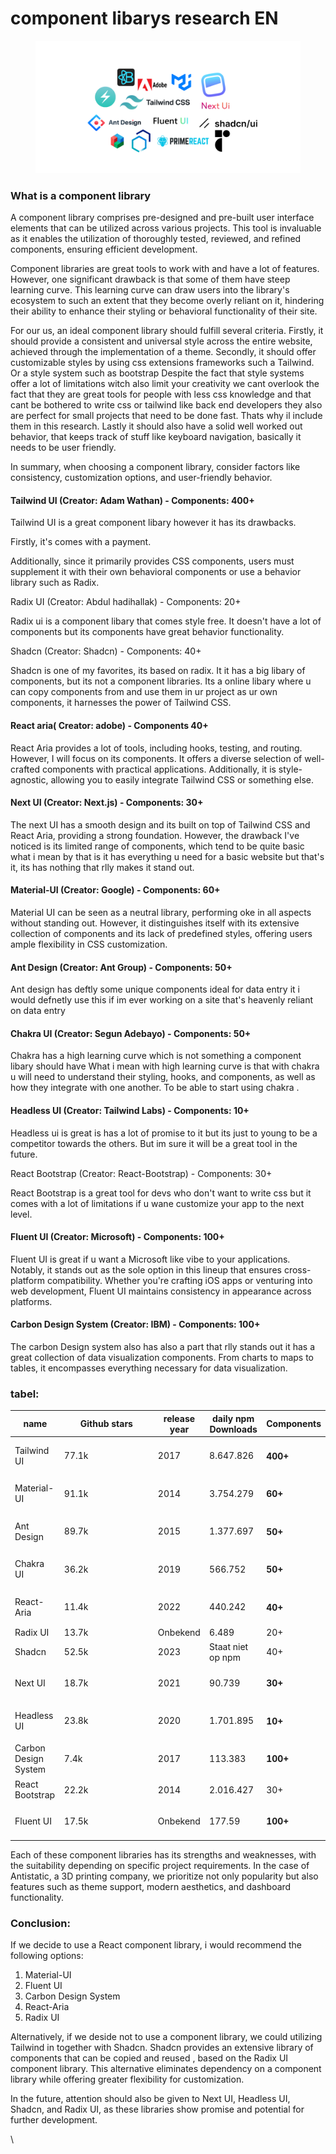 # component libarys research EN

<figure><img src="../.gitbook/assets/Ontwerp zonder titel.png" alt=""><figcaption></figcaption></figure>

### What is a component library&#x20;

A component library comprises pre-designed and pre-built user interface elements that can be utilized across various projects. This tool is invaluable as it enables the utilization of thoroughly tested, reviewed, and refined components, ensuring efficient development.&#x20;

Component libraries are great tools to work with and have a lot of features. However, one significant drawback is that some of them have steep learning curve. This learning curve can draw users into the library's ecosystem to such an extent that they become overly reliant on it, hindering their ability to enhance their styling or behavioral functionality of their site.&#x20;

For our us, an ideal component library should fulfill several criteria. Firstly, it should provide a consistent and universal style across the entire website, achieved through the implementation of a theme. Secondly, it should offer customizable styles by using css extensions frameworks such a Tailwind. Or a style system such as bootstrap Despite the fact that style systems offer a lot of limitations witch also limit your creativity we cant overlook the fact that they are great tools for people with less css knowledge and that cant be bothered to write css or tailwind like back end developers they also are perfect for small projects that need to be done fast. Thats why il include them in this research. Lastly it should also have a solid well worked out behavior, that keeps track of stuff like keyboard navigation, basically it needs to be user friendly.&#x20;

In summary, when choosing a component library, consider factors like consistency, customization options, and user-friendly behavior.&#x20;

&#x20;

#### Tailwind UI (Creator: Adam Wathan) - Components: 400+&#x20;

Tailwind UI is a great component libary however it has its drawbacks.&#x20;

Firstly, it's comes with a payment.&#x20;

Additionally, since it primarily provides CSS components, users must supplement it with their own behavioral components or use a behavior library such as Radix.&#x20;

&#x20;

Radix UI (Creator: Abdul hadihallak) - Components: 20+&#x20;

Radix ui is a component libary that comes style free. It doesn't have a lot of components but its components have great behavior functionality.&#x20;

Shadcn (Creator: Shadcn) - Components: 40+&#x20;

Shadcn is one of my favorites, its based on radix. It it has a big libary of components, but its not a component libraries. Its a online libary where u can copy components from and use them in ur project as ur own components, it harnesses the power of Tailwind CSS.&#x20;

&#x20;

#### React aria( Creator: adobe) - Components 40+ &#x20;

React Aria provides a lot of tools, including hooks, testing, and routing. However, I will focus on its components. It offers a diverse selection of well-crafted components with practical applications. Additionally, it is style-agnostic, allowing you to easily integrate Tailwind CSS or something else.&#x20;

#### Next UI (Creator: Next.js) - Components: 30+ &#x20;

The next UI has a smooth design and its built on top of Tailwind CSS and React Aria, providing a strong foundation. However, the drawback I've noticed is its limited range of components, which tend to be quite basic what i mean by that is it has everything u need for a basic website but that's it, its has nothing that rlly makes it stand out.&#x20;

#### Material-UI (Creator: Google) - Components: 60+&#x20;

Material UI can be seen as a neutral library, performing oke in all aspects without standing out. However, it distinguishes itself with its extensive collection of components and its lack of predefined styles, offering users ample flexibility in CSS customization.&#x20;

#### Ant Design (Creator: Ant Group) - Components: 50+&#x20;

Ant design has deftly some unique components ideal for data entry it i would defnetly use this if im ever working on a site that's heavenly reliant on data entry &#x20;

#### Chakra UI (Creator: Segun Adebayo) - Components: 50+&#x20;

Chakra has a high learning curve which is not something a component libary should have What i mean with high learning curve is that with chakra u will need to understand their styling, hooks, and components, as well as how they integrate with one another. To be able to start using chakra .&#x20;

&#x20;

#### Headless UI (Creator: Tailwind Labs) - Components: 10+&#x20;

Headless ui is great is has a lot of promise to it but its just to young to be a competitor towards the others. But im sure it will be a great tool in the future.&#x20;

React Bootstrap (Creator: React-Bootstrap) - Components: 30+&#x20;

React Bootstrap is a great tool for devs who don't want to write css but it comes with a lot of limitations if u wane customize your app to the next level.&#x20;

#### Fluent UI (Creator: Microsoft) - Components: 100+&#x20;

Fluent UI is great if u want a Microsoft like vibe to your applications. Notably, it stands out as the sole option in this lineup that ensures cross-platform compatibility. Whether you're crafting iOS apps or venturing into web development, Fluent UI maintains consistency in appearance across platforms.&#x20;

#### Carbon Design System (Creator: IBM) - Components: 100+&#x20;

The carbon Design system also has also a part that rlly stands out it has a great collection of data visualization components. From charts to maps to tables, it encompasses everything necessary for data visualization.&#x20;

&#x20;



### tabel:



<table><thead><tr><th>name</th><th width="136">Github stars</th><th>release year</th><th>daily npm Downloads</th><th>Components</th></tr></thead><tbody><tr><td>Tailwind UI</td><td>77.1k</td><td>2017</td><td>8.647.826</td><td><h4>400+</h4></td></tr><tr><td>Material-UI</td><td>91.1k</td><td>2014</td><td>3.754.279</td><td><h4>60+</h4></td></tr><tr><td>Ant Design</td><td>89.7k</td><td>2015</td><td>1.377.697</td><td><h4>50+</h4></td></tr><tr><td>Chakra UI</td><td>36.2k</td><td>2019</td><td>566.752</td><td><h4>50+ </h4></td></tr><tr><td>React-Aria</td><td>11.4k</td><td>2022</td><td>440.242</td><td><h4>40+</h4></td></tr><tr><td>Radix UI</td><td>13.7k</td><td>Onbekend</td><td>6.489</td><td>20+ </td></tr><tr><td>Shadcn</td><td>52.5k</td><td>2023</td><td>Staat niet op npm</td><td>40+</td></tr><tr><td>Next UI</td><td>18.7k</td><td>2021</td><td>90.739</td><td><h4>30+ </h4></td></tr><tr><td>Headless UI</td><td>23.8k</td><td>2020</td><td>1.701.895</td><td><h4>10+</h4></td></tr><tr><td>Carbon Design System</td><td>7.4k</td><td>2017</td><td>113.383</td><td><h4>100+ </h4></td></tr><tr><td>React Bootstrap</td><td>22.2k</td><td>2014</td><td>2.016.427</td><td> 30+ </td></tr><tr><td>Fluent UI</td><td>17.5k</td><td>Onbekend</td><td>177.59</td><td><h4>100+ </h4></td></tr></tbody></table>

Each of these component libraries has its strengths and weaknesses, with the suitability depending on specific project requirements. In the case of Antistatic, a 3D printing company, we prioritize not only popularity but also features such as theme support, modern aesthetics, and dashboard functionality.

### Conclusion:

If we decide to use a React component library, i would recommend the following options:

1. Material-UI
2. Fluent UI
3. Carbon Design System
4. React-Aria
5. Radix UI

Alternatively, if we deside not to use a component library, we  could utilizing Tailwind in together with Shadcn. Shadcn provides an extensive library of components that can be copied and reused , based on the Radix UI component library. This alternative eliminates dependency on a component library while offering greater flexibility for customization.

In the future, attention should also be given to Next UI, Headless UI, Shadcn, and Radix UI, as these libraries show promise and potential for further development.

\
